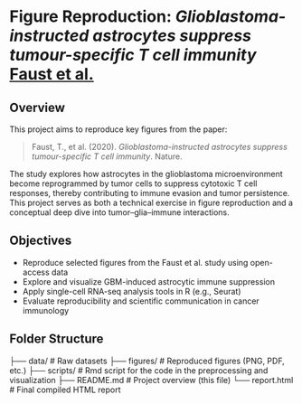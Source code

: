 # Figure Reproduction: *Glioblastoma-instructed astrocytes suppress tumour-specific T cell immunity* [Faust et al.](https://www.nature.com/articles/s41586-025-08997-x#Abs1)

## Overview

This project aims to reproduce key figures from the paper:

> Faust, T., et al. (2020). *Glioblastoma-instructed astrocytes suppress tumour-specific T cell immunity*. Nature. 

The study explores how astrocytes in the glioblastoma microenvironment become reprogrammed by tumor cells to suppress cytotoxic T cell responses, thereby contributing to immune evasion and tumor persistence. This project serves as both a technical exercise in figure reproduction and a conceptual deep dive into tumor–glia–immune interactions.

## Objectives

- Reproduce selected figures from the Faust et al. study using open-access data
- Explore and visualize GBM-induced astrocytic immune suppression
- Apply single-cell RNA-seq analysis tools in R (e.g., Seurat)
- Evaluate reproducibility and scientific communication in cancer immunology

## Folder Structure

├── data/ # Raw datasets
├── figures/ # Reproduced figures (PNG, PDF, etc.)
├── scripts/ # Rmd script for the code in the preprocessing and visualization
├── README.md # Project overview (this file)
└── report.html # Final compiled HTML report
